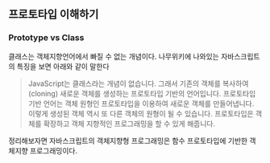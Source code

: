 ## 프로토타입 이해하기

### Prototype vs Class
클래스는 객체지향언어에서 빠질 수 없는 개념이다. 나무위키에 나와있는 자바스크립트의 특징을 보면 아래와 같이 말한다

> JavaScript는 클래스라는 개념이 없습니다. 그래서 기존의 객체를 복사하여(cloning) 새로운 객체를 생성하는 프로토타입 기반의 언어입니다. 프로토타입 기반 언어는 객체 원형인 프로토타입을 이용하여 새로운 객체를 만들어냅니다. 이렇게 생성된 객체 역시 또 다른 객체의 원형이 될 수 있습니다. 프로토타입은 객체를 확장하고 객체 지향적인 프로그래밍을 할 수 있게 해줍니다.

정리해보자면 자바스크립트의 객체지향형 프로그래밍은 함수 프로토타입에 기반한 객체지향 프로그래밍이다.


